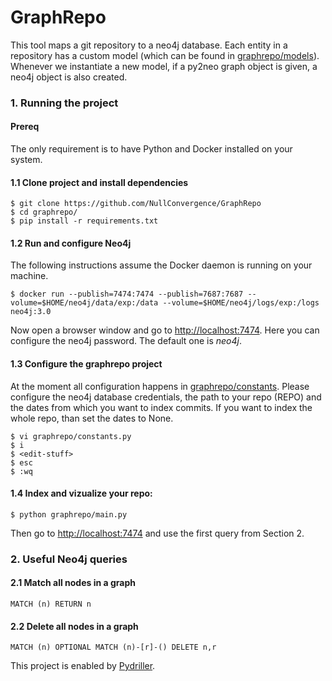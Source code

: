 # GraphRepo

This tool maps a git repository to a neo4j database. Each entity in a repository has a custom model (which can be found in [graphrepo/models](https://github.com/NullConvergence/GraphRepo/tree/develop/graphrepo/models)).
Whenever we instantiate a new model, if a py2neo graph object is given, a neo4j object is also created.

### 1. Running the project

#### Prereq
The only requirement is to have Python and Docker installed on your system.


#### 1.1 Clone project and install dependencies
```
$ git clone https://github.com/NullConvergence/GraphRepo
$ cd graphrepo/
$ pip install -r requirements.txt
```


#### 1.2 Run and configure Neo4j

The following instructions assume the Docker daemon is running on your machine.

```
$ docker run --publish=7474:7474 --publish=7687:7687 --volume=$HOME/neo4j/data/exp:/data --volume=$HOME/neo4j/logs/exp:/logs neo4j:3.0
```

Now open a browser window and go to [http://localhost:7474](http://localhost:7474). Here you can configure the neo4j password. 
The default one is *neo4j*.


#### 1.3 Configure the graphrepo project

At the moment all configuration happens in [graphrepo/constants](https://github.com/NullConvergence/GraphRepo/blob/develop/graphrepo/constants.py). 
Please configure the neo4j database credentials, the path to your repo (REPO) and the dates from which you want to index commits. If you want to index
the whole repo, than set the dates to None.


```
$ vi graphrepo/constants.py
$ i
$ <edit-stuff>
$ esc
$ :wq
```


#### 1.4 Index and vizualize your repo:

```
$ python graphrepo/main.py
```

Then go to [http://localhost:7474](http://localhost:7474) and use the first query from Section 2.



### 2. Useful Neo4j queries

#### 2.1 Match all nodes in a graph
```
MATCH (n) RETURN n
```


#### 2.2 Delete all nodes in a graph

```
MATCH (n) OPTIONAL MATCH (n)-[r]-() DELETE n,r
```



This project is enabled by [Pydriller](https://github.com/ishepard/pydriller).
